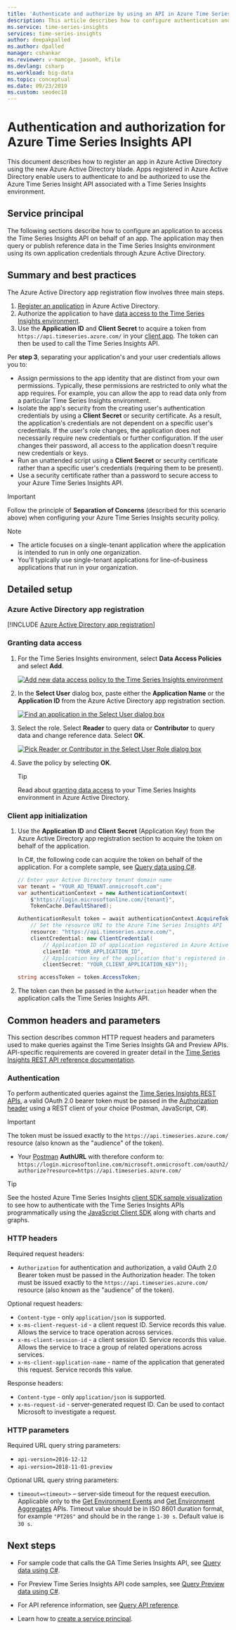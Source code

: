 ```yaml
---
title: 'Authenticate and authorize by using an API in Azure Time Series Insights | Microsoft Docs'
description: This article describes how to configure authentication and authorization for a custom application that calls the Azure Time Series Insights API.
ms.service: time-series-insights
services: time-series-insights
author: deepakpalled
ms.author: dpalled
manager: cshankar
ms.reviewer: v-mamcge, jasonh, kfile
ms.devlang: csharp
ms.workload: big-data
ms.topic: conceptual
ms.date: 09/23/2019
ms.custom: seodec18
---
```


# Authentication and authorization for Azure Time Series Insights API

This document describes how to register an app in Azure Active Directory using the new Azure Active Directory blade. Apps registered in Azure Active Directory enable users to authenticate to and be authorized to use the Azure Time Series Insight API associated with a Time Series Insights environment.

## Service principal

The following sections describe how to configure an application to access the Time Series Insights API on behalf of an app. The application may then query or publish reference data in the Time Series Insights environment using its own application credentials through Azure Active Directory.

## Summary and best practices

The Azure Active Directory app registration flow involves three main steps.

1. [Register an application](#azure-active-directory-app-registration) in Azure Active Directory.
1. Authorize the application to have [data access to the Time Series Insights environment](#granting-data-access).
1. Use the **Application ID** and **Client Secret** to acquire a token from `https://api.timeseries.azure.com/` in your [client app](#client-app-initialization). The token can then be used to call the Time Series Insights API.

Per **step 3**, separating your application's and your user credentials allows you to:

* Assign permissions to the app identity that are distinct from your own permissions. Typically, these permissions are restricted to only what the app requires. For example, you can allow the app to read data only from a particular Time Series Insights environment.
* Isolate the app's security from the creating user's authentication credentials by using a **Client Secret** or security certificate. As a result, the application's credentials are not dependent on a specific user's credentials. If the user's role changes, the application does not necessarily require new credentials or further configuration. If the user changes their password, all access to the application doesn't require new credentials or keys.
* Run an unattended script using a **Client Secret** or security certificate rather than a specific user's credentials (requiring them to be present).
* Use a security certificate rather than a password to secure access to your Azure Time Series Insights API.

> [!IMPORTANT]
> Follow the principle of **Separation of Concerns** (described for this scenario above) when configuring your Azure Time Series Insights security policy.

> [!NOTE]
> * The article focuses on a single-tenant application where the application is intended to run in only one organization.
> * You'll typically use single-tenant applications for line-of-business applications that run in your organization.

## Detailed setup

### Azure Active Directory app registration

[!INCLUDE [Azure Active Directory app registration](../../includes/time-series-insights-aad-registration.md)]

### Granting data access

1. For the Time Series Insights environment, select **Data Access Policies** and select **Add**.

   [![Add new data access policy to the Time Series Insights environment](media/authentication-and-authorization/time-series-insights-data-access-policies-add.png)](media/authentication-and-authorization/time-series-insights-data-access-policies-add.png#lightbox)

1. In the **Select User** dialog box, paste either the **Application Name** or the **Application ID** from the Azure Active Directory app registration section.

   [![Find an application in the Select User dialog box](media/authentication-and-authorization/time-series-insights-data-access-policies-select-user.png)](media/authentication-and-authorization/time-series-insights-data-access-policies-select-user.png#lightbox)

1. Select the role. Select **Reader** to query data or **Contributor** to query data and change reference data. Select **OK**.

   [![Pick Reader or Contributor in the Select User Role dialog box](media/authentication-and-authorization/time-series-insights-data-access-policies-select-role.png)](media/authentication-and-authorization/time-series-insights-data-access-policies-select-role.png#lightbox)

1. Save the policy by selecting **OK**.

   > [!TIP]
   > Read about [granting data access](./time-series-insights-data-access.md) to your Time Series Insights environment in Azure Active Directory.

### Client app initialization

1. Use the **Application ID** and **Client Secret** (Application Key) from the Azure Active Directory app registration section to acquire the token on behalf of the application.

    In C#, the following code can acquire the token on behalf of the application. For a complete sample, see [Query data using C#](time-series-insights-query-data-csharp.md).

    ```csharp
    // Enter your Active Directory tenant domain name
    var tenant = "YOUR_AD_TENANT.onmicrosoft.com";
    var authenticationContext = new AuthenticationContext(
        $"https://login.microsoftonline.com/{tenant}",
        TokenCache.DefaultShared);

    AuthenticationResult token = await authenticationContext.AcquireTokenAsync(
        // Set the resource URI to the Azure Time Series Insights API
        resource: "https://api.timeseries.azure.com/",
        clientCredential: new ClientCredential(
            // Application ID of application registered in Azure Active Directory
            clientId: "YOUR_APPLICATION_ID",
            // Application key of the application that's registered in Azure Active Directory
            clientSecret: "YOUR_CLIENT_APPLICATION_KEY"));

    string accessToken = token.AccessToken;
    ```

1. The token can then be passed in the `Authorization` header when the application calls the Time Series Insights API.

## Common headers and parameters

This section describes common HTTP request headers and parameters used to make queries against the Time Series Insights GA and Preview APIs. API-specific requirements are covered in greater detail in the [Time Series Insights REST API reference documentation](https://docs.microsoft.com/rest/api/time-series-insights/).

### Authentication

To perform authenticated queries against the [Time Series Insights REST APIs](https://docs.microsoft.com/rest/api/time-series-insights/), a valid OAuth 2.0 bearer token must be passed in the [Authorization header](/rest/api/apimanagement/2019-01-01/authorizationserver/createorupdate) using a REST client of your choice (Postman, JavaScript, C#). 

> [!IMPORTANT]
> The token must be issued exactly to the `https://api.timeseries.azure.com/` resource (also known as the "audience" of the token).
> * Your [Postman](https://www.getpostman.com/) **AuthURL** with therefore conform to: `https://login.microsoftonline.com/microsoft.onmicrosoft.com/oauth2/authorize?resource=https://api.timeseries.azure.com/`

> [!TIP]
> See the hosted Azure Time Series Insights [client SDK sample visualization](https://tsiclientsample.azurewebsites.net/) to see how to authenticate with the Time Series Insights APIs programmatically using the [JavaScript Client SDK](https://github.com/microsoft/tsiclient/blob/master/docs/API.md) along with charts and graphs.

### HTTP headers

Required request headers:

- `Authorization` for authentication and authorization, a valid OAuth 2.0 Bearer token must be passed in the Authorization header. The token must be issued exactly to the `https://api.timeseries.azure.com/` resource (also known as the "audience" of the token).

Optional request headers:

- `Content-type` - only `application/json` is supported.
- `x-ms-client-request-id` - a client request ID. Service records this value. Allows the service to trace operation across services.
- `x-ms-client-session-id` - a client session ID. Service records this value. Allows the service to trace a group of related operations across services.
- `x-ms-client-application-name` - name of the application that generated this request. Service records this value.

Response headers:

- `Content-type` - only `application/json` is supported.
- `x-ms-request-id` - server-generated request ID. Can be used to contact Microsoft to investigate a request.

### HTTP parameters

Required URL query string parameters:

- `api-version=2016-12-12`
- `api-version=2018-11-01-preview`

Optional URL query string parameters:

- `timeout=<timeout>` – server-side timeout for the request execution. Applicable only to the [Get Environment Events](https://docs.microsoft.com/rest/api/time-series-insights/ga-query-api#get-environment-events-api) and [Get Environment Aggregates](https://docs.microsoft.com/rest/api/time-series-insights/ga-query-api#get-environment-aggregates-api) APIs. Timeout value should be in ISO 8601 duration format, for example `"PT20S"` and should be in the range `1-30 s`. Default value is `30 s`.

## Next steps

- For sample code that calls the GA Time Series Insights API, see [Query data using C#](./time-series-insights-query-data-csharp.md).

- For Preview Time Series Insights API code samples, see [Query Preview data using C#](./time-series-insights-update-query-data-csharp.md).

- For API reference information, see [Query API reference](https://docs.microsoft.com/rest/api/time-series-insights/ga-query-api).

- Learn how to [create a service principal](../active-directory/develop/howto-create-service-principal-portal.md).